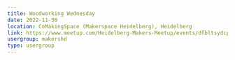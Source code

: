 ```yaml
---
title: Woodworking Wednesday
date: 2022-11-30
location: CoMakingSpace (Makerspace Heidelberg), Heidelberg
link: https://www.meetup.com/Heidelberg-Makers-Meetup/events/dfbltsydcpbnc/
usergroup: makershd
type: usergroup
---
```

